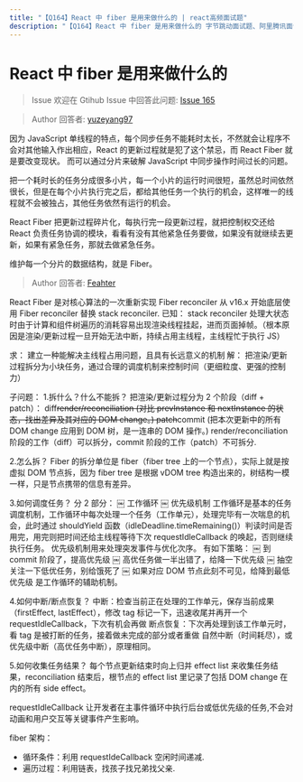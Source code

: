 ```yaml
---
title: "【Q164】React 中 fiber 是用来做什么的 | react高频面试题"
description: "【Q164】React 中 fiber 是用来做什么的 字节跳动面试题、阿里腾讯面试题、美团小米面试题。"
---
```


# React 中 fiber 是用来做什么的

> Issue
> 欢迎在 Gtihub Issue 中回答此问题: [Issue 165](https://github.com/shfshanyue/Daily-Question/issues/165)

> Author
> 回答者: [yuzeyang97](https://github.com/yuzeyang97)

因为 JavaScript 单线程的特点，每个同步任务不能耗时太长，不然就会让程序不会对其他输入作出相应，React 的更新过程就是犯了这个禁忌，而 React Fiber 就是要改变现状。
而可以通过分片来破解 JavaScript 中同步操作时间过长的问题。

把一个耗时长的任务分成很多小片，每一个小片的运行时间很短，虽然总时间依然很长，但是在每个小片执行完之后，都给其他任务一个执行的机会，这样唯一的线程就不会被独占，其他任务依然有运行的机会。

React Fiber 把更新过程碎片化，每执行完一段更新过程，就把控制权交还给 React 负责任务协调的模块，看看有没有其他紧急任务要做，如果没有就继续去更新，如果有紧急任务，那就去做紧急任务。

维护每一个分片的数据结构，就是 Fiber。

> Author
> 回答者: [Feahter](https://github.com/Feahter)

React Fiber 是对核心算法的一次重新实现
Fiber reconciler
从 v16.x 开始底层使用 Fiber reconciler 替换 stack reconciler.
已知：
stack reconciler 处理大状态时由于计算和组件树遍历的消耗容易出现渲染线程挂起，进而页面掉帧。（根本原因是渲染/更新过程一旦开始无法中断，持续占用主线程，主线程忙于执行 JS）

求：
建立一种能解决主线程占用问题，且具有长远意义的机制
解：
把渲染/更新过程拆分为小块任务，通过合理的调度机制来控制时间（更细粒度、更强的控制力）

子问题： 1.拆什么？什么不能拆？
把渲染/更新过程分为 2 个阶段（diff + patch）：
diff~~render/reconciliation
(对比 prevInstance 和 nextInstance 的状态，找出差异及其对应的 DOM change。)
patch~~commit
(把本次更新中的所有 DOM change 应用到 DOM 树，是一连串的 DOM 操作。)
render/reconciliation 阶段的工作（diff）可以拆分，commit 阶段的工作（patch）不可拆分.

2.怎么拆？
Fiber 的拆分单位是 fiber（fiber tree 上的一个节点），实际上就是按虚拟 DOM 节点拆，因为 fiber tree 是根据 vDOM tree 构造出来的，树结构一模一样，只是节点携带的信息有差异。

3.如何调度任务？
分 2 部分：
￼ 工作循环
￼ 优先级机制
工作循环是基本的任务调度机制，工作循环中每次处理一个任务（工作单元），处理完毕有一次喘息的机会，此时通过 shouldYield 函数（idleDeadline.timeRemaining()）判读时间是否用完，用完则把时间还给主线程等待下次 requestIdleCallback 的唤起，否则继续执行任务。
优先级机制用来处理突发事件与优化次序。
有如下策略：
￼ 到 commit 阶段了，提高优先级
￼ 高优任务做一半出错了，给降一下优先级
￼ 抽空关注一下低优任务，别给饿死了
￼ 如果对应 DOM 节点此刻不可见，给降到最低优先级
是工作循环的辅助机制。

4.如何中断/断点恢复？
中断：检查当前正在处理的工作单元，保存当前成果（firstEffect, lastEffect），修改 tag 标记一下，迅速收尾并再开一个 requestIdleCallback，下次有机会再做
断点恢复：下次再处理到该工作单元时，看 tag 是被打断的任务，接着做未完成的部分或者重做
自然中断（时间耗尽），或优先级中断（高优任务中断），原理相同。

5.如何收集任务结果？
每个节点更新结束时向上归并 effect list 来收集任务结果，reconciliation 结束后，根节点的 effect list 里记录了包括 DOM change 在内的所有 side effect。

requestIdleCallback
让开发者在主事件循环中执行后台或低优先级的任务,不会对动画和用户交互等关键事件产生影响。

fiber 架构：

- 循环条件：利用 requestIdeCallback 空闲时间递减.
- 遍历过程：利用链表，找孩子找兄弟找父亲.
